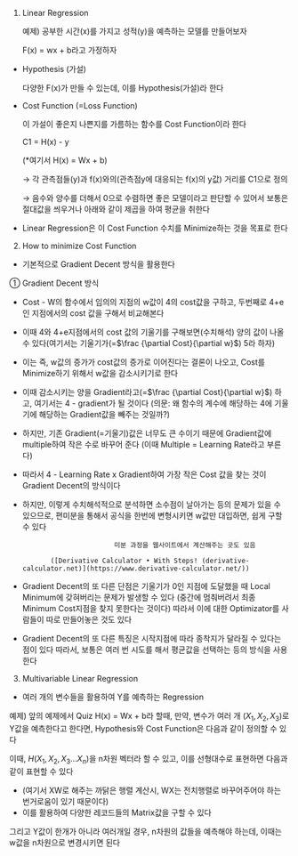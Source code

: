 1. Linear Regression

    예제) 공부한 시간(x)를 가지고 성적(y)을 예측하는 모델를 만들어보자

    F(x) = wx + b라고 가정하자


- Hypothesis (가설)

    다양한 F(x)가 만들 수 있는데, 이를 Hypothesis(가설)라 한다

- Cost Function (=Loss Function)

    이 가설이 좋은지 나쁜지를 가름하는 함수를 Cost Function이라 한다

    C1 = H(x) - y

    (*여기서 H(x) = Wx + b)

    → 각 관측점들(y)과 f(x)와의(관측점y에 대응되는 f(x)의 y값) 거리를 C1으로 정의

    → 음수와 양수를 더해서 0으로 수렴하면 좋은 모델이라고 판단할 수 있어서 보통은 절대값을 씌우거나 아래와 같이 제곱을 하여 평균을 취한다

- Linear Regression은 이 Cost Function 수치를 Minimize하는 것을 목표로 한다

2. How to minimize Cost Function

- 기본적으로 Gradient Decent 방식을 활용한다

① Gradient Decent 방식

- Cost - W의 함수에서 임의의 지점의 w값이 4의 cost값을 구하고, 두번째로 4+e인 지점에서의 cost 값을 구해서 비교해본다
- 이때 4와 4+e지점에서의 cost 값의 기울기를 구해보면(수치해석) 양의 값이 나올 수 있다(여기서는 기울기가(=$\frac {\partial Cost}{\partial w}$) 5라 하자)
- 이는 즉, w값의 증가가 cost값의 증가로 이어진다는 결론이 나오고, Cost를 Minimize하기 위해서 w값을 감소시키기로 한다
- 이때 감소시키는 양을 Gradient라고(=$\frac {\partial Cost}{\partial w}$) 하고, 여기서는 4 - gradient가 될 것이다 (의문: 왜 함수의 계수에 해당하는 4에 기울기에 해당하는 Gradient값을 빼주는 것일까?)
- 하지만, 기존 Gradient(=기울기)값은 너무도 큰 수이기 때문에 Gradient값에 multiple하여 작은 수로 바꾸어 준다 (이때 Multiple = Learning Rate라고 부른다)
- 따라서 4 - Learning Rate x Gradient하여 가장 작은 Cost 값을 찾는 것이 Gradient Decent의 방식이다
- 하지만, 이렇게 수치해석적으로 분석하면 소수점이 날아가는 등의 문제가 있을 수 있으므로, 편미분을 통해서 공식을 한번에 변형시키면 w값만 대입하면, 쉽게 구할 수 있다


                             미분 과정을 웹사이트에서 계산해주는 곳도 있음

             ([Derivative Calculator • With Steps! (derivative-calculator.net)](https://www.derivative-calculator.net/))

- Gradient Decent의 또 다른 단점은 기울기가 0인 지점에 도달했을 때 Local Minimum에 갖혀버리는 문제가 발생할 수 있다 (중간에 멈춰버려서 최종 Minimum Cost지점을 찾지 못한다는 것이다) 따라서 이에 대한 Optimizator를 사람들이 따로 만들어놓은 것도 있다
- Gradient Decent의 또 다른 특징은 시작지점에 따라 종착지가 달라질 수 있다는 점이 있다 따라서, 보통은 여러 번 시도를 해서 평균값을 선택하는 등의 방식을 사용한다

3. Multivariable Linear Regression

- 여러 개의 변수들을 활용하여 Y를 예측하는 Regression

예제) 앞의 예제에서 Quiz H(x) = Wx + b라 할때, 만약, 변수가 여러 개 $(X_1, X_2, X_3)$로 Y값을 예측한다고 한다면, Hypothesis와 Cost Function은 다음과 같이 정의할 수 있다


이때, $H(X_1, X_2, X_3...X_n)$을 n차원 벡터라 할 수 있고, 이를 선형대수로 표현하면 다음과 같이 표현할 수 있다


- (여기서 XW로 해주는 까닭은 행렬 계산시, WX는 전치행렬로 바꾸어주어야 하는 번거로움이 있기 때문이다)
- 이를 활용하여 다양한 레코드들의 Matrix값을 구할 수 있다


그리고 Y값이 한개가 아니라 여러개일 경우, n차원의 값들을 예측해야 하는데, 이때는 w값을 n차원으로 변경시키면 된다
